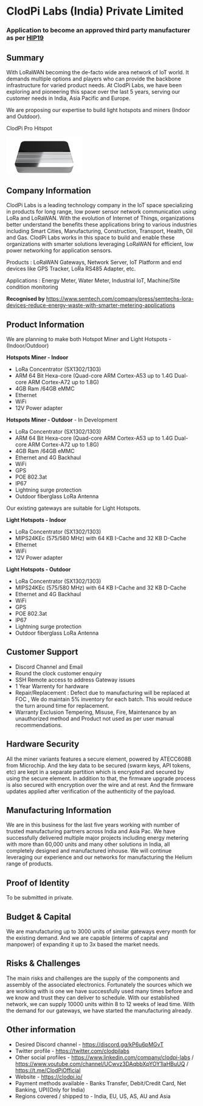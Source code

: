 # ClodPi Labs (India) Private Limited
### Application to become an approved third party manufacturer as per [HIP19](https://github.com/helium/HIP/blob/master/0019-third-party-manufacturers.md)

## Summary

With LoRaWAN becoming the de-facto wide area network of IoT world. It demands multiple options and players who can provide the backbone infrastructure for varied product needs.
At ClodPi Labs, we have been exploring and pioneering this space over the last 5 years, serving our customer needs in India, Asia Pacific and Europe.

We are proposing our expertise to build light hotspots and miners (Indoor and Outdoor).

ClodPi Pro Hitspot

<img src="clodpi/indoor-hotspot.png" alt="ClodPi Pro Hotspot (Indoor)" width=200 />


## Company Information

ClodPi Labs is a leading technology company in the IoT space specializing in products for long range, low power sensor network communication using LoRa and LoRaWAN. With the evolution of Internet of Things, organizations better understand the benefits these applications bring to various industries including Smart Cities, Manufacturing, Construction, Transport, Health, Oil and Gas. ClodPi Labs works in this space to build and enable these organizations with smarter solutions leveraging LoRaWAN for efficient, low power networking for application sensors.

Products : LoRaWAN Gateways, Network Server, IoT Platform and end devices like GPS Tracker, LoRa RS485 Adapter, etc.

Applications : Energy Meter, Water Meter, Industrial IoT, Machine/Site condition monitoring

**Recognised by**
https://www.semtech.com/company/press/semtechs-lora-devices-reduce-energy-waste-with-smarter-metering-applications

## Product Information

We are planning to make both Hotspot Miner and Light Hotspots - (Indoor/Outdoor)

**Hotspots Miner - Indoor**
* LoRa Concentrator (SX1302/1303)
* ARM 64 Bit Hexa-core (Quad-core ARM Cortex-A53 up to 1.4G Dual-core ARM Cortex-A72 up to 1.8G)
* 4GB Ram /64GB eMMC 
* Ethernet 
* WiFi 
* 12V Power adapter

**Hotspots Miner - Outdoor** - In Development
* LoRa Concentrator (SX1302/1303)
* ARM 64 Bit Hexa-core (Quad-core ARM Cortex-A53 up to 1.4G Dual-core ARM Cortex-A72 up to 1.8G)
* 4GB Ram /64GB eMMC 
* Ethernet and  4G Backhaul
* WiFi 
* GPS
* POE 802.3at
* IP67
* Lightning surge protection
* Outdoor fiberglass LoRa Antenna

Our existing gateways are suitable for Light Hotspots.

**Light Hotspots - Indoor** 
* LoRa Concentrator (SX1302/1303)
* MIPS24KEc (575/580 MHz) with   64 KB I-Cache and 32 KB D-Cache
* Ethernet
* WiFi 
* 12V Power adapter

**Light Hotspots - Outdoor** 
* LoRa Concentrator (SX1302/1303)
* MIPS24KEc (575/580 MHz) with   64 KB I-Cache and 32 KB D-Cache
* Ethernet and 4G Backhaul
* WiFi
* GPS
* POE 802.3at
* IP67
* Lightning surge protection
* Outdoor fiberglass LoRa Antenna

## Customer Support

* Discord Channel and Email
* Round the clock customer enquiry
* SSH Remote access to address Gateway issues
* 1 Year Warrenty for hardware
* Repair/Replacement : Defect due to manufacturing will be replaced at FOC , We do maintain 5% inventory for each batch. This would reduce the turn around time for replacement.
* Warranty Exclusion Tempering, Misuse, Fire, Maintenance by an unauthorized method and Product not used as per user manual recommendations.

## Hardware Security

All the miner variants features a secure element, powered by ATECC608B from Microchip. And the key data to be secured (swarm keys, API tokens, etc) are kept in a separate partition which is encrypted and secured by using the secure element.
In addition to that, the firmware upgrade process is also secured with encryption over the wire and at rest. And the firmware updates applied after verification of the authenticity of the payload.

## Manufacturing Information

We are in this business for the last five years working with number of trusted manufacturing partners across India and Asia Pac. We have successfully delivered multiple major projects including energy metering with more than 60,000 units and many other solutions in India, all completely designed and manufactured inhouse. We will continue leveraging our experience and our networks for manufacturing the Helium range of products.

## Proof of Identity

To be submitted in private.

## Budget & Capital

We are manufacturing up to 3000 units of similar gateways every month for the existing demand. And we are capable (interms of capital and manpower) of expanding it up to 3x based the market needs.

## Risks & Challenges

The main risks and challenges are the supply of the components and assembly of the associated electronics. Fortunately the sources which we are working with is one we have successfully used many times before and we know and trust they can deliver to schedule.
With our established network, we can supply 10000 units within 8 to 12 weeks of lead time. With the demand for our gateways, we have started the manufacturing already. 


## Other information
* Desired Discord channel - https://discord.gg/kP6u6pMGvT
* Twitter profile - https://twitter.com/clodpilabs
* Other social profiles - https://www.linkedin.com/company/clodpi-labs  /  https://www.youtube.com/channel/UCwvz3DAqbbXpYOY1laHBuUQ / https://t.me/ClodPiOfficial
* Website - https://clodpi.io/
* Payment methods available - Banks Transfer, Debit/Credit Card, Net Banking, UPI(Only for India)
* Regions covered / shipped to - India, EU, US, AS, AU and Asia
